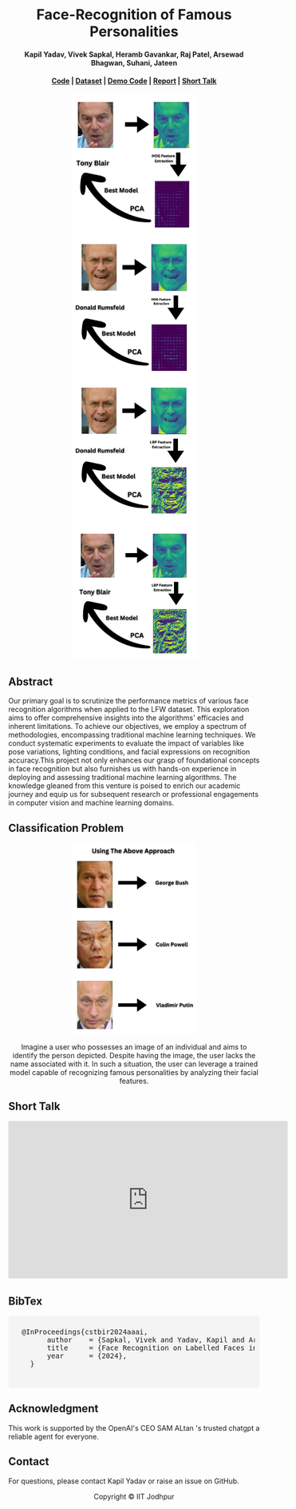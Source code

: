 <link rel="stylesheet" href="style.css">
<script src="script.js" defer></script>

<h1 align="center">
  Face-Recognition of Famous Personalities
</h1>

<h4 align="center">
  Kapil Yadav, Vivek Sapkal, Heramb Gavankar, Raj Patel, Arsewad Bhagwan, Suhani, Jateen
</h4>

<h4 align="center">
  <a href="#">Code</a> | <a href="https://www.kaggle.com/datasets/jessicali9530/lfw-dataset">Dataset</a> | <a href="/demo_code/prediction.html">Demo Code</a> | <a href="report.pdf" target="_blank">Report</a> | <a href="https://www.youtube.com/embed/s4F7qeVw5mY">Short Talk</a>
</h4>

<div class="slideshow-container" style="text-align: center;">
  <div class="mySlides fade">
    <img src="images/hog_transformed_1.jpg" style="width:50%;">
  </div>

  <div class="mySlides fade">
    <img src="images/hog_transformed_2.jpg" style="width:50%;">
  </div>

  <div class="mySlides fade">
    <img src="images/lbp_transformed_1.jpg" style="width:50%;">
  </div>

  <div class="mySlides fade">
    <img src="images/lbp_transformed_2.jpg" style="width:50%;">
  </div>
</div>


<!-- Dots/bullets -->
<div style="text-align:center; margin-top:20px;">
  <span class="dot"></span>
  <span class="dot"></span>
  <span class="dot"></span>
  <span class="dot"></span>
  <!-- Add more dots as needed -->
</div>


## Abstract
Our primary goal is to scrutinize the performance metrics of various face recognition algorithms when applied to the LFW dataset. This exploration aims to offer comprehensive insights into the algorithms' efficacies and inherent limitations.
To achieve our objectives, we employ a spectrum of methodologies, encompassing traditional machine learning techniques. We conduct systematic experiments to evaluate the impact of variables like pose variations, lighting conditions, and facial expressions on recognition accuracy.This project not only enhances our grasp of foundational concepts in face recognition but also furnishes us with hands-on experience in deploying and assessing traditional machine learning algorithms. The knowledge gleaned from this venture is poised to enrich our academic journey and equip us for subsequent research or professional engagements in computer vision and machine learning domains.

## Classification Problem
<p align="center">
  <img src="images/classification.jpg" alt="My Image" width="50%" height="50%">
</p>

<p align="center">
Imagine a user who possesses an image of an individual and aims to identify the person depicted. Despite having the image, the user lacks the name associated with it. In such a situation, the user can leverage a trained model capable of recognizing famous personalities by analyzing their facial features.
</p>

## Short Talk
<p>
  <iframe width="560" height="315" src="https://www.youtube.com/embed/s4F7qeVw5mY" frameborder="0" allowfullscreen></iframe>
</p>

## BibTex
<div style="background-color: #f4f4f4; padding: 10px; border-radius: 5px;">
  <pre>
  @InProceedings{cstbir2024aaai,
        author    = {Sapkal, Vivek and Yadav, Kapil and Arsewad, Bagwan and Gavankar, Heramb and Patel, Raj and Suhani and Jateen},
        title     = {Face Recognition on Labelled Faces in the Wild (Dataset)},
        year      = {2024},
    }      
  </pre>
</div>

## Acknowledgment
This work is supported by the OpenAI's CEO SAM ALtan 's trusted chatgpt a reliable agent for everyone.

## Contact
For questions, please contact Kapil Yadav or raise an issue on GitHub.

<p align="center">
  Copyright © IIT Jodhpur
</p>
